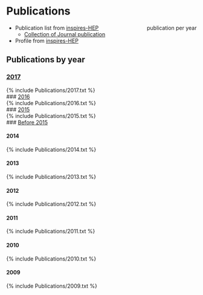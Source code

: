 # Publications
<div style="float:right">publication per year</div>

  * Publication list from [inspires-HEP](http://inspirehep.net/search?ln=en&p=author%3A%22{{site.data.userinfo.spires}}%22+AND+collection%3Aciteable&rg=300&jrec=1)
    * [Collection of Journal publication](http://inspirehep.net/search?p=exactauthor%3A{{site.data.userinfo.spires}}+collection%3APublished)
  * Profile from [inspires-HEP](http://inspirehep.net/author/profile/{{site.data.userinfo.spires}})

## Publications by year
### <a href="#show2017" data-toggle="collapse">2017</a>
<div id="show2017" class="panel-collapse collapse">{% include Publications/2017.txt %}</div>
### <a href="#show2016" data-toggle="collapse">2016</a>
<div id="show2016" class="panel-collapse collapse">{% include Publications/2016.txt %}</div>
### <a href="#show2015" data-toggle="collapse">2015</a>
<div id="show2015" class="panel-collapse collapse">{% include Publications/2015.txt %}</div>
### <a href="#showBefore2015" data-toggle="collapse">Before 2015</a>
<div id="showBefore2015" class="panel-collapse collapse">
<h4>2014</h4>
{% include Publications/2014.txt %}
<h4>2013</h4>
{% include Publications/2013.txt %}
<h4>2012</h4>
{% include Publications/2012.txt %}
<h4>2011</h4>
{% include Publications/2011.txt %}
<h4>2010</h4>
{% include Publications/2010.txt %}
<h4>2009</h4>
{% include Publications/2009.txt %}
</div>
